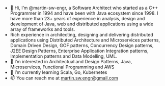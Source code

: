 - 👋 Hi, I’m @martin-sw-engr, a Software Architect who started as a C++ Programmer in 1994 and have been with Java ecosystem since 1998. I have more than 23+ years of experience in analysis, design and development of Java, web and distributed applications using a wide array of frameworks and tools. 
- Rich experience in architecting, designing and delivering distributed applications using Distributed Architecture and Microservices patterns, Domain Driven Design, GOF patterns, Concurrency Design patterns, J2EE Design Patterns, Enterprise Application Integration patterns, Implementation patterns and Data Modelling, UML. 
- 👀 I’m interested in Architectual and Design Patterns, Java, Microservices, Functional Programming and AWS
- 🌱 I’m currently learning Scala, Go, Kubernetes
- 📫 You can reach me at martin.sw.engr@gmail.com 

<!---
martin-sw-engr/martin-sw-engr is a ✨ special ✨ repository because its `README.md` (this file) appears on your GitHub profile.
You can click the Preview link to take a look at your changes.
--->
